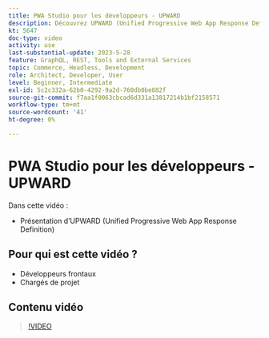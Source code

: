 ```yaml
---
title: PWA Studio pour les développeurs - UPWARD
description: Découvrez UPWARD (Unified Progressive Web App Response Definition).
kt: 5647
doc-type: video
activity: use
last-substantial-update: 2023-5-28
feature: GraphQL, REST, Tools and External Services
topic: Commerce, Headless, Development
role: Architect, Developer, User
level: Beginner, Intermediate
exl-id: 5c2c332a-62b0-4292-9a2d-760db0be882f
source-git-commit: f7aa1f0063cbcad6d331a13817214b1bf2158571
workflow-type: tm+mt
source-wordcount: '41'
ht-degree: 0%

---
```


# PWA Studio pour les développeurs - UPWARD

Dans cette vidéo :

- Présentation d’UPWARD (Unified Progressive Web App Response Definition)

## Pour qui est cette vidéo ?

- Développeurs frontaux
- Chargés de projet

## Contenu vidéo

>[!VIDEO](https://video.tv.adobe.com/v/35718?quality=12&learn=on)
